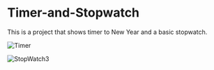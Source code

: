# Timer-and-Stopwatch
This is a project that shows timer to New Year and a basic stopwatch.


![Timer](https://user-images.githubusercontent.com/112250135/232330373-3079057a-0bd0-4aee-9173-e19129eec6f6.png)

![StopWatch3](https://user-images.githubusercontent.com/112250135/232330366-ed599441-b74f-41a4-81fe-5d453b78bfa7.png)



